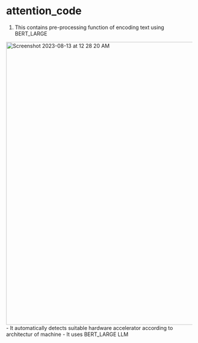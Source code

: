 # attention_code
1. This contains pre-processing function of encoding text using BERT_LARGE
   
<img width="764" alt="Screenshot 2023-08-13 at 12 28 20 AM" src="https://github.com/Guggu-Gill/attention_code/assets/128667568/4023100a-2c17-4205-96ec-c832540bbb54">
- It automatically detects suitable hardware accelerator according to architectur of machine
- It uses BERT_LARGE LLM
